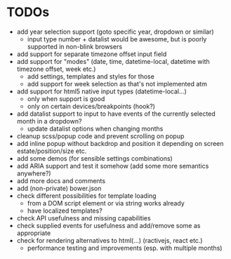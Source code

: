 # TODOs

- add year selection support (goto specific year, dropdown or similar)
    - input type number + datalist would be awesome, but is poorly supported in non-blink browsers
- add support for separate timezone offset input field
- add support for "modes" (date, time, datetime-local, datetime with timezone offset, week etc.)
    - add settings, templates and styles for those
    - add support for week selection as that's not implemented atm
- add support for html5 native input types (datetime-local…)
    - only when support is good
    - only on certain devices/breakpoints (hook?)
- add datalist support to input to have events of the currently selected month in a dropdown?
    - update datalist options when changing months
- cleanup scss/popup code and prevent scrolling on popup
- add inline popup without backdrop and position it depending on screen estate/position/size etc.
- add some demos (for sensible settings combinations)
- add ARIA support and test it somehow (add some more semantics anywhere?)
- add more docs and comments
- add (non-private) bower.json
- check different possibilities for template loading
    - from a DOM script element or via string works already
    - have localized templates?
- check API usefulness and missing capabilities
- check supplied events for usefulness and add/remove some as appropriate
- check for rendering alternatives to html(…) (ractivejs, react etc.)
    - performance testing and improvements (esp. with multiple months)
